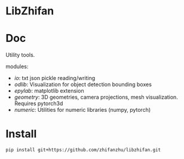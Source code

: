 # LibZhifan

# Doc

Utility tools.

modules:
- *io*: txt json pickle reading/writing
- *odlib*: Visualization for object detection bounding boxes
- *epylab*: matplotlib extension
- *geometry*: 3D geometries, camera projections, mesh visualization. Requires pytorch3d
- *numeric*: Utilities for numeric libraries (numpy, pytorch)

# Install

`pip install git+https://github.com/zhifanzhu/libzhifan.git`

